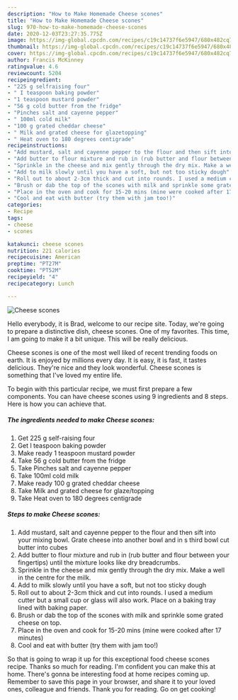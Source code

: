 ```yaml
---
description: "How to Make Homemade Cheese scones"
title: "How to Make Homemade Cheese scones"
slug: 970-how-to-make-homemade-cheese-scones
date: 2020-12-03T23:27:35.775Z
image: https://img-global.cpcdn.com/recipes/c19c14737f6e5947/680x482cq70/cheese-scones-recipe-main-photo.jpg
thumbnail: https://img-global.cpcdn.com/recipes/c19c14737f6e5947/680x482cq70/cheese-scones-recipe-main-photo.jpg
cover: https://img-global.cpcdn.com/recipes/c19c14737f6e5947/680x482cq70/cheese-scones-recipe-main-photo.jpg
author: Francis McKinney
ratingvalue: 4.6
reviewcount: 5204
recipeingredient:
- "225 g selfraising four"
- " I teaspoon baking powder"
- "1 teaspoon mustard powder"
- "56 g cold butter from the fridge"
- "Pinches salt and cayenne pepper"
- " 100ml cold milk"
- "100 g grated cheddar cheese"
- " Milk and grated cheese for glazetopping"
- " Heat oven to 180 degrees centigrade"
recipeinstructions:
- "Add mustard, salt and cayenne pepper to the flour and then sift into your mixing bowl. Grate cheese into another bowl and in s third bowl cut butter into cubes"
- "Add butter to flour mixture and rub in (rub butter and flour between your fingertips) until the mixture looks like dry breadcrumbs."
- "Sprinkle in the cheese and mix gently through the dry mix. Make a well in the centre for the milk."
- "Add to milk slowly until you have a soft, but not too sticky dough"
- "Roll out to about 2-3cm thick and cut into rounds. I used a medium cutter but a small cup or glass will also work. Place on a baking tray lined with baking paper."
- "Brush or dab the top of the scones with milk and sprinkle some grated cheese on top."
- "Place in the oven and cook for 15-20 mins (mine were cooked after 17 minutes)"
- "Cool and eat with butter (try them with jam too!)"
categories:
- Recipe
tags:
- cheese
- scones

katakunci: cheese scones 
nutrition: 221 calories
recipecuisine: American
preptime: "PT27M"
cooktime: "PT52M"
recipeyield: "4"
recipecategory: Lunch

---
```



![Cheese scones](https://img-global.cpcdn.com/recipes/c19c14737f6e5947/680x482cq70/cheese-scones-recipe-main-photo.jpg)

Hello everybody, it is Brad, welcome to our recipe site. Today, we're going to prepare a distinctive dish, cheese scones. One of my favorites. This time, I am going to make it a bit unique. This will be really delicious.

Cheese scones is one of the most well liked of recent trending foods on earth. It is enjoyed by millions every day. It is easy, it is fast, it tastes delicious. They're nice and they look wonderful. Cheese scones is something that I've loved my entire life.




To begin with this particular recipe, we must first prepare a few components. You can have cheese scones using 9 ingredients and 8 steps. Here is how you can achieve that.

<!--inarticleads1-->

##### The ingredients needed to make Cheese scones:

1. Get 225 g self-raising four
1. Get  I teaspoon baking powder
1. Make ready 1 teaspoon mustard powder
1. Take 56 g cold butter from the fridge
1. Take Pinches salt and cayenne pepper
1. Take  100ml cold milk
1. Make ready 100 g grated cheddar cheese
1. Take  Milk and grated cheese for glaze/topping
1. Take  Heat oven to 180 degrees centigrade




<!--inarticleads2-->

##### Steps to make Cheese scones:

1. Add mustard, salt and cayenne pepper to the flour and then sift into your mixing bowl. Grate cheese into another bowl and in s third bowl cut butter into cubes
1. Add butter to flour mixture and rub in (rub butter and flour between your fingertips) until the mixture looks like dry breadcrumbs.
1. Sprinkle in the cheese and mix gently through the dry mix. Make a well in the centre for the milk.
1. Add to milk slowly until you have a soft, but not too sticky dough
1. Roll out to about 2-3cm thick and cut into rounds. I used a medium cutter but a small cup or glass will also work. Place on a baking tray lined with baking paper.
1. Brush or dab the top of the scones with milk and sprinkle some grated cheese on top.
1. Place in the oven and cook for 15-20 mins (mine were cooked after 17 minutes)
1. Cool and eat with butter (try them with jam too!)




So that is going to wrap it up for this exceptional food cheese scones recipe. Thanks so much for reading. I'm confident you can make this at home. There's gonna be interesting food at home recipes coming up. Remember to save this page in your browser, and share it to your loved ones, colleague and friends. Thank you for reading. Go on get cooking!
